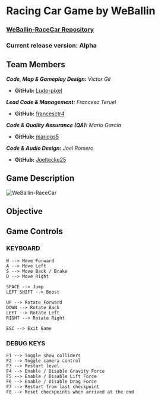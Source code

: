 # Racing Car Game by WeBallin

### [WeBallin-RaceCar Repository](https://github.com/francesctr4/WeBallin-RaceCar)

### Current release version: Alpha

## Team Members

_**Code, Map & Gameplay Design:** Víctor Gil_
* **GitHub:** [Ludo-pixel](https://github.com/Ludo-pixel)

_**Lead Code & Management:** Francesc Teruel_
* **GitHub:** [francesctr4](https://github.com/francesctr4)

_**Code & Quality Assurance (QA):** Mario García_
* **GitHub:** [mariogs5](https://github.com/mariogs5)

_**Code & Audio Design:** Joel Romero_
* **GitHub:** [Joeltecke25](https://github.com/Joeltecke25)

## Game Description

![WeBallin-RaceCar](https://user-images.githubusercontent.com/99948892/215283765-8a6634dd-8c45-4337-9f33-92fe3bc200b9.png)

## Objective



## Game Controls

### KEYBOARD ###
	
	W --> Move Forward
	A --> Move Left
	S --> Move Back / Brake
	D --> Move Right
	
	SPACE --> Jump
	LEFT SHIFT --> Boost
	
	UP --> Rotate Forward
	DOWN --> Rotate Back
	LEFT --> Rotate Left
	RIGHT --> Rotate Right

	ESC --> Exit Game
	
### DEBUG KEYS ###

	F1 --> Toggle show colliders
	F2 --> Toggle camera control
	F3 --> Restart level
	F4 --> Enable / Disable Gravity Force
	F5 --> Enable / Disable Lift Force
	F6 --> Enable / Disable Drag Force
	F7 --> Restart from last checkpoint
	F8 --> Reset checkpoints when arrived at the end
